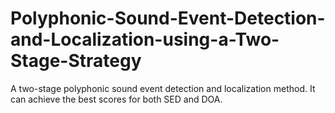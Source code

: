 # Polyphonic-Sound-Event-Detection-and-Localization-using-a-Two-Stage-Strategy
A two-stage polyphonic sound event detection and localization method. It can achieve the best scores for both SED and DOA.

